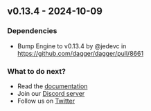 ## v0.13.4 - 2024-10-09


### Dependencies
- Bump Engine to v0.13.4 by @jedevc in https://github.com/dagger/dagger/pull/8661

### What to do next?
- Read the [documentation](https://docs.dagger.io)
- Join our [Discord server](https://discord.gg/dagger-io)
- Follow us on [Twitter](https://twitter.com/dagger_io)
